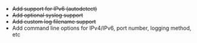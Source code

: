 * ~~Add support for IPv6 (autodetect)~~
* ~~Add optional syslog support~~
* ~~Add custom log filename support~~
* Add command line options for IPv4/IPv6, port number, logging method, etc
